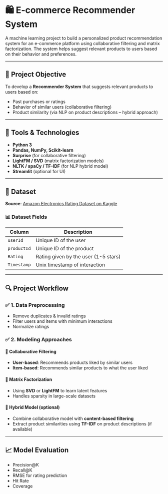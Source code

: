 # 🛍️ E-commerce Recommender System

A machine learning project to build a personalized product recommendation system for an e-commerce platform using collaborative filtering and matrix factorization. The system helps suggest relevant products to users based on their behavior and preferences.

---

## 🎯 Project Objective

To develop a **Recommender System** that suggests relevant products to users based on:

- Past purchases or ratings
- Behavior of similar users (collaborative filtering)
- Product similarity (via NLP on product descriptions – hybrid approach)

---

## 🧰 Tools & Technologies

- **Python 3**
- **Pandas, NumPy, Scikit-learn**
- **Surprise** (for collaborative filtering)
- **LightFM / SVD** (matrix factorization models)
- **NLTK / spaCy / TF-IDF** (for NLP hybrid model)
- **Streamlit** (optional for UI)

---

## 📁 Dataset

**Source**: [Amazon Electronics Rating Dataset on Kaggle](https://www.kaggle.com/datasets/vibivij/amazon-electronics-rating-datasetrecommendation)

### 📊 Dataset Fields

| Column        | Description                           |
|---------------|---------------------------------------|
| `userId`      | Unique ID of the user                 |
| `productId`   | Unique ID of the product              |
| `Rating`      | Rating given by the user (1-5 stars)  |
| `Timestamp`   | Unix timestamp of interaction         |

---

## 🔍 Project Workflow

### ✅ 1. Data Preprocessing
- Remove duplicates & invalid ratings
- Filter users and items with minimum interactions
- Normalize ratings

### ✅ 2. Modeling Approaches
#### 🔸 Collaborative Filtering
- **User-based**: Recommends products liked by similar users
- **Item-based**: Recommends similar products to what the user liked

#### 🔸 Matrix Factorization
- Using **SVD** or **LightFM** to learn latent features
- Handles sparsity in large-scale datasets

#### 🔸 Hybrid Model (optional)
- Combine collaborative model with **content-based filtering**
- Extract product similarities using **TF-IDF** on product descriptions (if available)

---

## 📈 Model Evaluation

- Precision@K
- Recall@K
- RMSE for rating prediction
- Hit Rate
- Coverage


